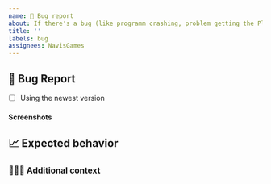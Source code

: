 ```yaml
---
name: 🐞 Bug report
about: If there's a bug (like programm crashing, problem getting the Player/Leaderboard etc.) 🐞
title: ''
labels: bug
assignees: NavisGames
---
```


## 🐞 Bug Report

<!-- Mark with an 'x' if you're using the newest version of the programm (example: '[x]') -->

- [ ] Using the newest version

<!-- Tell me clear and concise about the problem. -->

#### Screenshots

<!-- If applicable, add screenshots to help explain your problem. -->

## 📈 Expected behavior

<!-- A clear and concise description of what you expected to happen. -->

### 🙋🏻‍♂️ Additional context

<!-- Add other context about the problem here. -->
